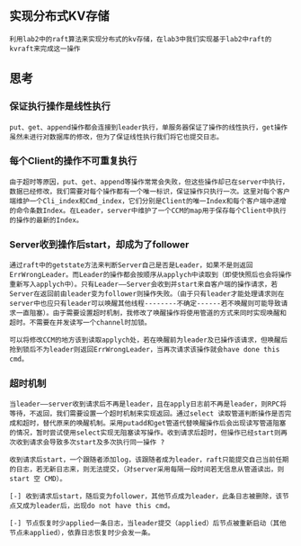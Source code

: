 ## 实现分布式KV存储
    利用lab2中的raft算法来实现分布式的kv存储，在lab3中我们实现基于lab2中raft的kvraft来完成这一操作

## 思考

### 保证执行操作是线性执行

    put、get、append操作都会连接到leader执行，单服务器保证了操作的线性执行，get操作虽然未进行对数据库的修改，但为了保证线性执行我们将它也提交日志。

### 每个Client的操作不可重复执行

    由于超时等原因，put、get、append等操作常常会失败，但这些操作却已在server中执行，数据已经修改，我们需要对每个操作都有一个唯一标识，保证操作只执行一次。这里对每个客户端维护一个Cli_index和Cmd_index，它们分别是Client的唯一Index和每个客户端中递增的命令条数Index。在Leader，server中维护了一个CCM的map用于保存每个Client中执行的操作的最新的Index。

### Server收到操作后start，却成为了follower

    通过raft中的getstate方法来判断Server自己是否是Leader，如果不是则返回ErrWrongLeader。而Leader的操作都会按顺序从applych中读取到（即使快照后也会将操作重新写入applych中）。只有Leader——Server会收到并start来自客户端的操作请求，若Server在返回前由leader变为follower则操作失败。（由于只有leader才能处理请求则在server中也应只有leader可以唤醒其他线程--------不确定------若不唤醒则可能导致请求一直阻塞）。由于需要设置超时机制，我修改了唤醒操作将使用管道的方式来同时实现唤醒和超时。不需要在并发读写一个channel时加锁。

    可以将修改CCM的地方该到读取applych处，若在唤醒前为leader及已操作该请求，但唤醒后抢到锁后不为leader则返回ErrWrongLeader，当再次请求该操作就会have done this cmd。

### 超时机制
    当leader——server收到请求后不再是leader，且在apply日志前不再是leader，则RPC将等待，不返回，我们需要设置一个超时机制来实现返回。通过select 读取管道判断操作是否完成和超时，替代原来的唤醒机制。采用putadd和get管道代替唤醒操作后会出现读写管道阻塞的情况，暂时尝试使用select实现无阻塞读写操作。收到请求后超时，但操作已经start则再次收到请求会导致多次start及多次执行同一操作 ? 

    收到请求后start，一个跟随者添加log，该跟随者成为leader，raft只能提交自己当前任期的日志，若无新日志来，则无法提交，（对server采用每隔一段时间若无信息从管道读出，则start 空 CMD）。

    [-] 收到请求后start，随后变为follower，其他节点成为leader，此条日志被删除，该节点又成为leader后，出现do not have this cmd。

    [-] 节点恢复时少applied一条日志，当leader提交（applied）后节点被重新启动（其他节点未applied），依靠日志恢复时少会发一条。